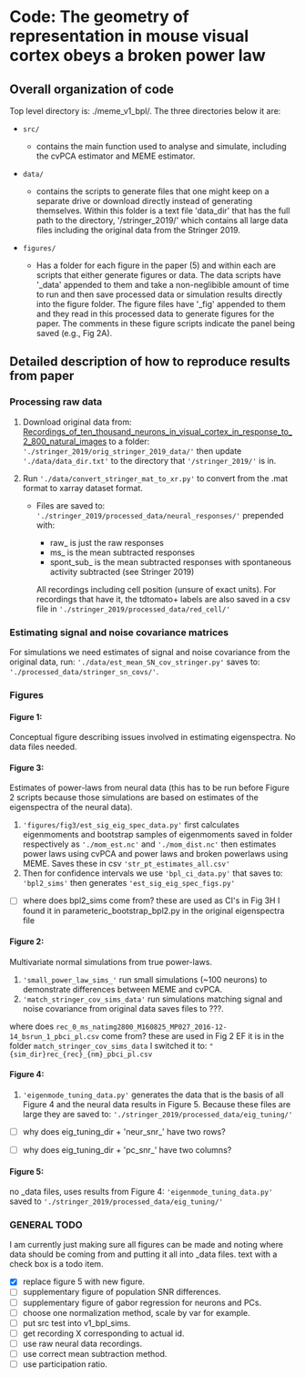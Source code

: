 # Code: The geometry of representation in mouse visual cortex obeys a broken power law

## Overall organization of code
Top level directory is: ./meme_v1_bpl/. The three directories below it are:

- `src/` 
    - contains the main function used to analyse and simulate, including the cvPCA estimator and MEME estimator. 

- `data/` 
    - contains the scripts to generate files that one might keep on a separate drive or download directly instead of generating themselves. Within this folder is a text file 'data_dir' that has the full path to the directory, '/stringer_2019/' which contains all large data files including the original data from the Stringer 2019.

- `figures/` 
    - Has a folder for each figure in the paper (5) and within each are scripts that either generate figures or data. The data scripts have '_data' appended to them and take a non-neglibible amount of time to run and then save processed data or simulation results directly into the figure folder.  The figure files have '_fig' appended to them and they read in this processed data to generate figures for the paper. The comments in these figure scripts indicate the panel being saved (e.g., Fig 2A). 



## Detailed description of how to reproduce results from paper
### Processing raw data
1. Download original data from:
[Recordings_of_ten_thousand_neurons_in_visual_cortex_in_response_to_2_800_natural_images](https://figshare.com/articles/dataset/Recordings_of_ten_thousand_neurons_in_visual_cortex_in_response_to_2_800_natural_images/6845348)
to a folder: `'./stringer_2019/orig_stringer_2019_data/'` then update
`'./data/data_dir.txt'` to the directory that `'/stringer_2019/'` is in.

2. Run
`'./data/convert_stringer_mat_to_xr.py'`
to convert from the .mat format to xarray dataset format.
    -  Files are saved to: `'./stringer_2019/processed_data/neural_responses/'` prepended with:
        -   raw_ is just the raw responses
        -   ms_ is the mean subtracted responses
        -   spont_sub_ is the mean subtracted responses with spontaneous activity subtracted (see Stringer 2019)
        
        All recordings including cell position (unsure of exact units).
For recordings that have it, the tdtomato+ labels are also saved in a csv file in
`'./stringer_2019/processed_data/red_cell/'`

### Estimating signal and noise covariance matrices
For simulations we need estimates of signal and noise covariance from the original data, run: `'./data/est_mean_SN_cov_stringer.py'` saves to: `'./processed_data/stringer_sn_covs/'`.

### Figures

#### Figure 1: 
Conceptual figure describing issues involved in estimating eigenspectra. No data files needed.

#### Figure 3:
Estimates of power-laws from neural data (this has to be run before Figure 2 scripts because those simulations are based on estimates of the eigenspectra of the neural data).
1. `'figures/fig3/est_sig_eig_spec_data.py'`
first calculates eigenmoments and bootstrap samples of eigenmoments
saved in folder respectively as 
`'./mom_est.nc'` and `'./mom_dist.nc'`
then estimates power laws using cvPCA and power laws and broken powerlaws using MEME. Saves these in csv
`'str_pt_estimates_all.csv'`
2. Then for confidence intervals we use 
`'bpl_ci_data.py'`
that saves to:
`'bpl2_sims'`
then generates `'est_sig_eig_spec_figs.py'`

- [ ] where does bpl2_sims come from? these are used as CI's in Fig 3H
I found it in parameteric_bootstrap_bpl2.py in the original eigenspectra file

#### Figure 2:
Multivariate normal simulations from true power-laws.
1. `'small_power_law_sims_'` run small simulations (~100 neurons) to demonstrate differences between MEME and cvPCA.
2. `'match_stringer_cov_sims_data'` run simulations matching signal and noise covariance from original data saves files to ???.

where does `rec_0_ms_natimg2800_M160825_MP027_2016-12-14_bsrun_1_pbci_pl.csv`
come from? these are used in Fig 2 EF
it is in the folder 
`match_stringer_cov_sims_data`
I switched it to: `"{sim_dir}rec_{rec}_{nm}_pbci_pl.csv`

#### Figure 4:

1. `'eigenmode_tuning_data.py'` generates the data that is the basis of all Figure 4 and the neural data results in Figure 5. Because these files are large they are saved to: 
`'./stringer_2019/processed_data/eig_tuning/'`

-   [ ] why does eig_tuning_dir + 'neur_snr_' have two rows?
-   [ ] why does eig_tuning_dir + 'pc_snr_'  have two columns?



#### Figure 5:
no _data files, uses results from Figure 4: `'eigenmode_tuning_data.py'` saved to `'./stringer_2019/processed_data/eig_tuning/'`



### GENERAL TODO

I am currently just making sure all figures can be made and noting where data should be coming from and putting it all into _data files. text with a check box is a todo item.

- [X] replace figure 5 with new figure.
- [ ] supplementary figure  of population SNR differences.
- [ ] supplementary figure of gabor regression for neurons and PCs.
- [ ] choose one normalization method, scale by var for example.
- [ ] put src test into v1_bpl_sims.
- [ ] get recording X corresponding to actual id.
- [ ] use raw neural data recordings.
- [ ] use correct mean subtraction method.
- [ ] use participation ratio.

